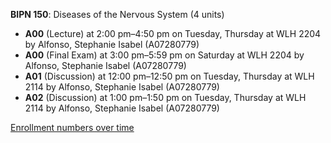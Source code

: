 **BIPN 150**: Diseases of the Nervous System (4 units)

- **A00** (Lecture) at 2:00 pm–4:50 pm on Tuesday, Thursday at WLH 2204 by Alfonso, Stephanie Isabel (A07280779)
- **A00** (Final Exam) at 3:00 pm–5:59 pm on Saturday at WLH 2204 by Alfonso, Stephanie Isabel (A07280779)
- **A01** (Discussion) at 12:00 pm–12:50 pm on Tuesday, Thursday at WLH 2114 by Alfonso, Stephanie Isabel (A07280779)
- **A02** (Discussion) at 1:00 pm–1:50 pm on Tuesday, Thursday at WLH 2114 by Alfonso, Stephanie Isabel (A07280779)

[Enrollment numbers over time](./BIPN150.tsv)
